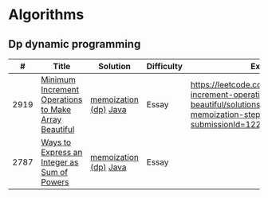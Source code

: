 
# Algorithms

## Dp dynamic programming

| # | Title | Solution | Difficulty | Explained | 
|---| ----- | -------- | ---------- | ----------|
|2919|[Minimum Increment Operations to Make Array Beautiful](https://leetcode.com/problems/minimum-increment-operations-to-make-array-beautiful/description/)|[memoization (dp)](https://github.com/MuhammedHussein3/Dynamic-Programming-Algorithm/tree/main/DynamicProgramming/src) [Java](https://github.com/MuhammedHussein3/Dynamic-Programming-Algorithm/blob/main/DynamicProgramming/src/MinimumIncrementOperationsToMakeArrayBeautiful.java)|Essay| https://leetcode.com/problems/minimum-increment-operations-to-make-array-beautiful/solutions/5002017/dp-memoization-step-by-step/?submissionId=1228261435|
|2787|[Ways to Express an Integer as Sum of Powers](https://leetcode.com/problems/ways-to-express-an-integer-as-sum-of-powers/description/)|[memoization (dp)](https://github.com/MuhammedHussein3/Dynamic-Programming-Algorithm/tree/main/DynamicProgramming/src) [Java](https://github.com/MuhammedHussein3/Dynamic-Programming-Algorithm/blob/main/DynamicProgramming/src/WaysToExpressAnIntegerAsSumOfPowers.java)|Essay| |
